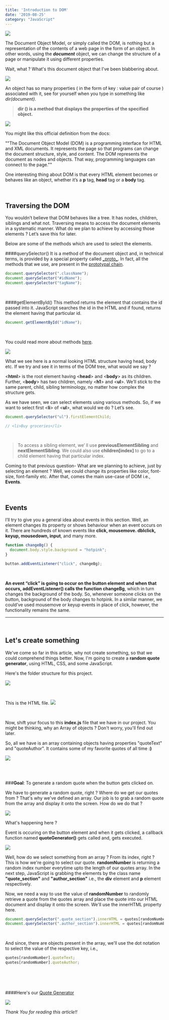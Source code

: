 ```yaml
---
title: 'Introduction to DOM'
date: '2019-08-25'
category: "JavaScript"
---
```

![](https://encrypted-tbn0.gstatic.com/images?q=tbn:ANd9GcRK9UTas_jNfrVLzDyWYtgJuetp8nqYmKe_hXzEhcZj_Ao8NJHP)

The Document Object Model, or simply called the DOM, is nothing but a representation of the contents of a web page in the form of an object. In other words, using the **_document_** object, we can change the structure of a page or manipulate it using different properties.

Wait, what ? What's this document object that I've been blabbering about. 

![](https://i.imgur.com/zVSi0zr.png)

An object has so many properties ( in the form of key : value pair of course ) associated with it, see for yourself when you type in something like _dir(document)_.

> **dir () is a method that displays the properties of the specified object.**

![](https://i.imgur.com/TFjkUCF.png)

You might like this official definition from the docs:

""The Document Object Model (DOM) is a programming interface for HTML and XML documents. It represents the page so that programs can change the document structure, style, and content. The DOM represents the document as nodes and objects. That way, programming languages can connect to the page.""

One interesting thing about DOM is that every HTML element becomes or behaves like an object, whether it’s a **p** tag, **head** tag or a **body** tag.

<br>

## Traversing the DOM

You wouldn’t believe that DOM behaves like a tree. It has nodes, children, siblings and what not. Traversing means to access the document elements in a systematic manner. What do we plan to achieve by accessing those elements ? Let’s save this for later.

Below are some of the methods which are used to select the elements.


####querySelector()
It is a method of the document object and, in technical terms, is provided by a special property called [\_proto_](http://www.onemorecommit.com/2016/03/08/what-is-__proto__-in-javascript/). In fact, all the methods that we use, are present in the [prototypal chain](https://www.reddit.com/r/javascript/comments/8of0nk/need_an_eli5_on_prototypes_the_prototype_chain/).


```js
document.querySelector(".className");
document.querySelector("#idName");
document.querySelector("tagName");
```
<br>

####getElementById()
This method returns the element that contains the id passed into it. JavaScript searches the id in the HTML and if found, returns the element having that particular id.

```js
document.getElementById("idName");
```
<br>

You could read more about methods [here](https://www.w3schools.com/jsref/met_document_queryselectorall.asp).

![](https://miro.medium.com/max/1209/1*oDUYVdlsESoGTE3pd1L3_w.png)

What we see here is a normal looking HTML structure having head, body etc. If we try and see it in terms of the DOM tree, what would we say ?

<**html**> is the root element having <**head**> and <**body**> as its children. Further, <**body**> has two children, namely <**h1**> and <**ul**>. We’ll stick to the same parent, child, sibling terminology, no matter how complex the structure gets.

As we have seen, we can select elements using various methods. So, if we want to select first <**li**> of <**ul**>, what would we do ? Let’s see.

```js
document.querySelector("ul").firstElementChild;

// <li>Buy groceries</li>

```
<br>

> To access a sibling element, we’ ll use **previousElementSibling** and **nextElementSibling**. We could also use **children[index]** to go to a child element having that particular index.

Coming to that previous question- What are we planning to achieve, just by selecting an element ? Well, we could change its properties like color, font-size, font-family etc. After that, comes the main use-case of DOM i.e., **Events**.

<br>

## Events
I’ll try to give you a general idea about events in this section. Well, an element changes its property or shows behaviour when an event occurs on it. There are hundreds of known events like **click, mousemove. dblclick, keyup, mousedown, input**, and many more.

```js
function changeBg() {
  document.body.style.background = "hotpink";
}

button.addEventListener("click", changeBg);
```
<br>

**An event “click” is going to occur on the button element and when that occurs, addEventListener() calls the function changeBg**, which in turn changes the background of the body. So, whenever someone clicks on the button, background of the body changes to hotpink. In a similar manner, we could’ve used mousemove or keyup events in place of click, however, the functionality remains the same.

---
<br>

## Let's create something
We've come so far in this article, why not create something, so that we could comprehend things better. Now, I'm going to create a **random quote generator**, using HTML, CSS, and some JavaScript.

Here's the folder structure for this project.

![](https://i.imgur.com/RIT4cd0.png)

<br>

This is the HTML file.
![](https://i.imgur.com/8crSoah.png)

<br>


Now, shift your focus to this **index.js** file that we have in our project. You might be thinking, why an Array of objects ? Don't worry, you'll find out later.

So, all we have is an array containing objects having properties "quoteText" and "quoteAuthor". It contains some of my favorite quotes of all time **:)**

![](https://i.imgur.com/fQUo3me.png)

<br><br>

###**Goal**: To generate a random quote when the button gets clicked on.

We have to generate a random quote, right ? Where do we get our quotes from ? That's why we've defined an array. Our job is to grab a random quote from the array and display it onto the screen. How do we do that ?

![](https://encrypted-tbn0.gstatic.com/images?q=tbn:ANd9GcRFqeJhrtJXCS0uh_j7MNHdaqRb4LHz0nExZtmIy0dGqmb7G656)

What's happening here ?

Event is occuring on the button element and when it gets clicked, a callback function named **quoteGenerator()** gets called and, gets executed. 


![](https://i.imgur.com/bZodFym.png)


Well, how do we select something from an array ? From its index, right ? This is how we're going to select our quote. **randomNumber** is returning a random index number everytime upto the length of our quotes array. 
In the next step, JavaScript is grabbing the elements by the class name **"quote_section"** and **"author_section"** i.e., the **div** element and **p** element respectively.

Now, we need a way to use the value of **randomNumber** to randomly retrieve a quote from the quotes array and place the quote into our HTML document and display it onto the screen. We'll use the innerHTML property here. 

```js
document.querySelector(".quote_section").innerHTML = quotes[randomNumber].quoteText;
document.querySelector(".author_section").innerHTML = quotes[randomNumber].quoteAuthor;
```
<br>

And since, there are objects present in the array, we'll use the dot notation to select the value of the respective key, i.e., 
```js
quotes[randomNumber].quoteText;
quotes[randomNumber].quoteAuthor;
```


<br><br><br>

####Here's our [Quote Generator](https://jsfiddle.net/hbm4vdg5/)

![](https://i.imgur.com/iSqC3Dn.png)


_Thank You for reading this article!!_ 













